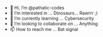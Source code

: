 - 👋 Hi, I’m @pathatic-codes
- 👀 I’m interested in ... Dinosaurs... Rawrrr ;)
- 🌱 I’m currently learning ... Cybersecurity  
- 💞️ I’m looking to collaborate on ... Anything 
- 📫 How to reach me ... Bat signal

<!---
pathatic-codes/pathatic-codes is a ✨ special ✨ repository because its `README.md` (this file) appears on your GitHub profile.
You can click the Preview link to take a look at your changes.
--->
